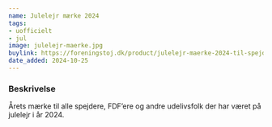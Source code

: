 ```yaml
---
name: Julelejr mærke 2024
tags:
- uofficielt
- jul
image: julelejr-maerke.jpg
buylink: https://foreningstoj.dk/product/julelejr-maerke-2024-til-spejder-og-andre-udelivsfolk/
date_added: 2024-10-25
---
```

### Beskrivelse

Årets mærke til alle spejdere, FDF’ere og andre udelivsfolk der har været på julelejr i år 2024. 
